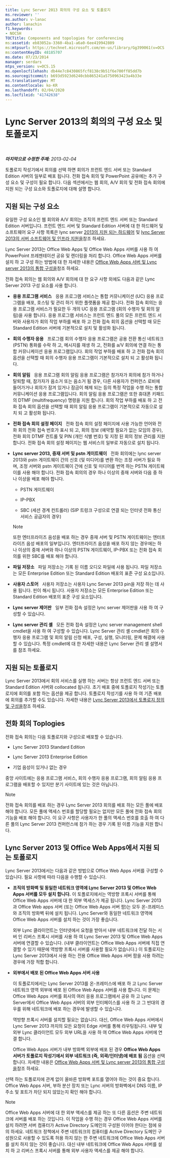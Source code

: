 ```yaml
---
title: Lync Server 2013 회의의 구성 요소 및 토폴로지
ms.reviewer: ''
ms.author: v-lanac
author: lanachin
f1.keywords:
- NOCSH
TOCTitle: Components and topologies for conferencing
ms:assetid: eb83052a-3360-4ba1-a6a0-6ee419942809
ms:mtpsurl: https://technet.microsoft.com/en-us/library/Gg399061(v=OCS.15)
ms:contentKeyID: 48185707
ms.date: 07/23/2014
manager: serdars
mtps_version: v=OCS.15
ms.openlocfilehash: db44e7c8430865fcf8138c9b51f6e700ff85dd7b
ms.sourcegitcommit: b693d5923d6240cbb865241a5750963423a4b33e
ms.translationtype: MT
ms.contentlocale: ko-KR
ms.lasthandoff: 02/04/2020
ms.locfileid: "41742638"
---
```

<div data-xmlns="http://www.w3.org/1999/xhtml">

<div class="topic" data-xmlns="http://www.w3.org/1999/xhtml" data-msxsl="urn:schemas-microsoft-com:xslt" data-cs="http://msdn.microsoft.com/en-us/">

<div data-asp="http://msdn2.microsoft.com/asp">

# <a name="components-and-topologies-for-conferencing-in-lync-server-2013"></a>Lync Server 2013의 회의의 구성 요소 및 토폴로지

</div>

<div id="mainSection">

<div id="mainBody">

<span> </span>

_**마지막으로 수정한 주제:** 2013-02-04_

토폴로지 작성기에서 회의를 선택 하면 회의가 프런트 엔드 서버 또는 Standard Edition 서버의 일부로 배포 됩니다. 전화 접속 회의 및 PowerPoint 공유에는 추가 구성 요소 및 구성이 필요 합니다. 다음 섹션에서는 웹 회의, A/V 회의 및 전화 접속 회의에 지원 되는 구성 요소와 토폴로지에 대해 설명 합니다.

<div>

## <a name="supported-components"></a>지원 되는 구성 요소

유일한 구성 요소인 웹 회의와 A/V 회의는 조직의 프런트 엔드 서버 또는 Standard Edition 서버입니다. 프런트 엔드 서버 및 Standard Edition 서버에 대 한 하드웨어 및 소프트웨어 요구 사항 목록은 lync server [2013의 지원 되는 하드웨어](lync-server-2013-supported-hardware.md) 및 [lync Server 2013의 서버 소프트웨어 및 인프라 지원을](lync-server-2013-server-software-and-infrastructure-support.md)참조 하세요.

Lync Server 2013는 Office Web Apps 및 Office Web Apps 서버를 사용 하 여 PowerPoint 프레젠테이션 공유 및 렌더링을 처리 합니다. Office Web Apps 서버를 설치 하 고 구성 하는 방법에 대 한 자세한 내용은 [Office Web Apps 서버 및 Lync server 2013의 통합 구성을](lync-server-2013-enabling-office-web-apps-server-and-lync-server-2013.md)참조 하세요.

전화 접속 회의는 웹 회의와 A/V 회의에 대 한 요구 사항 외에도 다음과 같은 Lync Server 2013 구성 요소를 사용 합니다.

  - **응용 프로그램 서비스**   응용 프로그램 서비스는 통합 커뮤니케이션 (UC) 응용 프로그램을 배포, 호스팅 및 관리 하기 위한 플랫폼을 제공 합니다. 전화 접속 회의는 응용 프로그램 서비스가 필요한 두 개의 UC 응용 프로그램 (회의 수행자 및 회의 알림)을 사용 합니다. 응용 프로그램 서비스는 프런트 엔드 풀의 모든 프런트 엔드 서버와 사용자가 회의 작업 부하를 배포 하 고 전화 접속 회의 옵션을 선택할 때 모든 Standard Edition 서버에 기본적으로 설치 및 활성화 됩니다.

  - **회의 수행자 응용**   프로그램 회의 수행자 응용 프로그램은 공용 전환 통신 네트워크 (PSTN) 통화를 수락 하 고, 메시지를 재생 하 고, 전화를 a/V 회의에 연결 하는 통합 커뮤니케이션 응용 프로그램입니다. 회의 작업 부하를 배포 하 고 전화 접속 회의 옵션을 선택할 때 회의 수행자 응용 프로그램이 기본적으로 설치 되 고 활성화 됩니다.

  - **회의 알림**   응용 프로그램 회의 알림 응용 프로그램은 참가자가 회의에 참가 하거나 탈퇴할 때, 참가자가 음소거 또는 음소거 됨 경우, 다른 사용자가 컨퍼런스 로비에 들어가거나 회의가 잠겨 있거나 잠금이 해제 되는 등의 특정 작업을 수행 하는 통합 커뮤니케이션 응용 프로그램입니다. 회의 알림 응용 프로그램은 또한 휴대폰 키패드의 DTMF (multifrequency) 명령을 지원 합니다. 회의 작업 부하를 배포 하 고 전화 접속 회의 옵션을 선택할 때 회의 알림 응용 프로그램이 기본적으로 자동으로 설치 되 고 활성화 됩니다.

  - **전화 접속 회의 설정 페이지**   전화 접속 회의 설정 페이지에 사용 가능한 언어와 전화 회의 전화 접속 번호가 표시 되 고, 회의 정보 (예약할 필요가 없는 모임의 경우), 전화 회의 DTMF 컨트롤 및 PIN (개인 식별 번호) 및 지정 된 회의 정보 관리를 지원 합니다. 전화 접속 회의 설정 페이지는 웹 서비스의 일부로 자동으로 설치 됩니다.

  - **Lync server 2013, 중재 서버 및 pstn 게이트웨이**   전화 회의에는 lync server 2013와 pstn 게이트웨이 간의 신호 (및 미디어)를 변환 하는 조정 서버가 필요 하며, 조정 서버와 pstn 게이트웨이 간에 신호 및 미디어를 번역 하는 PSTN 게이트웨이를 사용 해야 합니다. 전화 접속 회의의 경우 하나 이상의 중재 서버와 다음 중 하나 이상을 배포 해야 합니다.
    
      - PSTN 게이트웨이
    
      - IP-PBX
    
      - SBC (세션 경계 컨트롤러) (SIP 트렁크 구성으로 연결 되는 인터넷 전화 통신 서비스 공급자의 경우)
    
    <div>
    

    > [!NOTE]  
    > 또한 엔터프라이즈 음성을 배포 하는 경우 중재 서버 및 PSTN 게이트웨이는 엔터프라이즈 음성 배포의 일부입니다. 엔터프라이즈 음성을 배포 하지 않는 경우에는 하나 이상의 중재 서버와 하나 이상의 PSTN 게이트웨이, IP-PBX 또는 전화 접속 회의를 위한 SBC를 배포 해야 합니다.

    
    </div>

  - **파일 저장소**   파일 저장소는 기록 된 이름 오디오 파일에 사용 됩니다. 파일 저장소는 모든 Enterprise Edition 또는 Standard Edition 배포의 표준 구성 요소입니다.

  - **사용자 스토어**   사용자 저장소는 사용자 Lync Server 2013 pin을 저장 하는 데 사용 됩니다. 핀이 해시 됩니다. 사용자 저장소는 모든 Enterprise Edition 또는 Standard Edition 배포의 표준 구성 요소입니다.

  - **Lync server 제어판**   일부 전화 접속 설정은 lync server 제어판을 사용 하 여 구성할 수 있습니다.

  - **Lync server 관리 셸**   모든 전화 접속 설정은 Lync server management shell cmdlet을 사용 하 여 구성할 수 있습니다. Lync Server 관리 셸 cmdlet은 회의 수행자 응용 프로그램 및 회의 알림 신청 배포, 구성, 실행, 모니터링, 문제 해결에 사용할 수 있습니다. 특정 cmdlet에 대 한 자세한 내용은 Lync Server 관리 셸 설명서를 참조 하세요.

</div>

<div>

## <a name="supported-topologies"></a>지원 되는 토폴로지

Lync Server 2013에서 회의 서비스를 실행 하는 서버는 항상 프런트 엔드 서버 또는 Standard Edition 서버와 collocated 됩니다. 초기 배포 중에 토폴로지 작성기는 토폴로지에 회의를 포함 하는 옵션을 제공 합니다. 토폴로지 작성기를 사용 하 여 기존 배포에 회의를 추가할 수도 있습니다. 자세한 내용은 [Lync Server 2013에서 토폴로지 정의 및 구성을](lync-server-2013-defining-and-configuring-the-topology.md)참조 하세요.

<div>

## <a name="dial-in-conferencing-toplogies"></a>전화 회의 Toplogies

전화 접속 회의는 다음 토폴로지와 구성으로 배포할 수 있습니다.

  - Lync Server 2013 Standard Edition

  - Lync Server 2013 Enterprise Edition

  - 기업 음성이 있거나 없는 경우

중앙 사이트에는 응용 프로그램 서비스, 회의 수행자 응용 프로그램, 회의 알림 응용 프로그램을 배포할 수 있지만 분기 사이트에 있는 것은 아닙니다.

<div>


> [!NOTE]  
> 전화 접속 회의를 배포 하는 경우 Lync Server 2013 회의를 배포 하는 모든 풀에 배포 해야 합니다. 모든 풀에 액세스 번호를 할당할 필요는 없지만 모든 풀에 전화 접속 회의 기능을 배포 해야 합니다. 이 요구 사항은 사용자가 한 풀의 액세스 번호를 호출 하 여 다른 풀의 Lync Server 2013 컨퍼런스에 참가 하는 경우 기록 된 이름 기능을 지원 합니다.



</div>

</div>

<div>

## <a name="supported-topologies-for-lync-server-2013-and-office-web-apps"></a>Lync Server 2013 및 Office Web Apps에서 지원 되는 토폴로지

Lync Server 2013에서는 다음과 같은 방법으로 Office Web Apps 서버를 구성할 수 있습니다. 필요 사항에 따라 다음을 수행할 수 있습니다.

  - **조직의 방화벽 및 동일한 네트워크 영역에 Lync Server 2013 및 Office Web Apps 서버를 모두 설치 합니다.** 이 토폴로지에서는 역방향 프록시 서버를 통해 Office Web Apps 서버에 대 한 외부 액세스가 제공 됩니다. Lync Server 2013과 Office Web apps 서버 (또는 Office Web Apps 서버 팜)는 모두 온-프레미스와 조직의 방화벽 뒤에 설치 됩니다. Lync Server와 동일한 네트워크 영역에 Office Web Apps 서버를 설치 하는 것이 가장 좋습니다.
    
    외부 Lync 클라이언트는 인터넷에서 요청을 받아서 내부 네트워크에 전달 하는 서버 인 리버스 프록시 서버를 사용 하 여 Lync Server 2013 및 Office Web Apps 서버에 연결할 수 있습니다. (내부 클라이언트는 Office Web Apps 서버에 직접 연결할 수 있기 때문에 역방향 프록시 서버를 사용할 필요가 없습니다.) 이 토폴로지는 Lync Server 2013에서 사용 하는 전용 Office Web Apps 서버 팜을 사용 하려는 경우에 가장 적합 합니다.

  - **외부에서 배포 된 Office Web Apps 서버 사용**
    
    이 토폴로지에서는 Lync Server 2013를 온-프레미스에 배포 하 고 Lync Server 네트워크 영역 외부에 배포 된 Office Web Apps 서버를 사용 합니다. 이 문제는 Office Web Apps 서버를 회사의 여러 응용 프로그램에서 공유 하 고 Lync Server에서 Office Web Apps 서버의 외부 인터페이스를 사용 하 고 그 반대의 경우를 위해 네트워크에 배포 하는 경우에 발생할 수 있습니다.
    
    역방향 프록시 서버를 설치할 필요는 없습니다. 대신, Office Web Apps 서버에서 Lync Server 2013 까지의 모든 요청이 Edge 서버를 통해 라우팅됩니다. 내부 및 외부 Lync 클라이언트 모두 외부 URL을 사용 하 여 Office Web Apps 서버에 연결 합니다.
    
    Office Web Apps 서버가 내부 방화벽 외부에 배포 된 경우 **Office Web Apps 서버가 토폴로지 작성기에서 외부 네트워크 (즉, 외곽/인터넷)에 배포 됨** 옵션을 선택 합니다. 자세한 내용은 [Office Web Apps 서버 및 Lync server 2013의 통합 구성을](lync-server-2013-enabling-office-web-apps-server-and-lync-server-2013.md)참조 하세요.

선택 하는 토폴로지에 관계 없이 올바른 방화벽 포트를 열어야 하는 것이 중요 합니다. Office Web Apps 서버, 부하 분산 장치 또는 Lync 서버의 방화벽에서 DNS 이름, IP 주소 및 포트가 차단 되지 않았는지 확인 해야 합니다.

<div>


> [!NOTE]  
> Office Web Apps 서버에 대 한 외부 액세스를 제공 하는 또 다른 옵션은 주변 네트워크에 서버를 배포 하는 것입니다. 이 작업을 수행 하는 경우 Office Web Apps 서버를 설치 하려면 서버 컴퓨터가 Active Directory 도메인의 구성원 이어야 한다는 점에 유의 하세요. 네트워크 정책에서 주변 네트워크의 컴퓨터를 Active Directory 도메인 구성원으로 사용할 수 있도록 허용 하지 않는 한 주변 네트워크에 Office Web Apps 서버를 설치 하지 않는 것이 좋습니다. 대신 내부 네트워크에 Office Web Apps 서버를 설치 하 고 리버스 프록시 서버를 통해 외부 사용자 액세스를 제공 해야 합니다.



</div>

</div>

</div>

</div>

<span> </span>

</div>

</div>

</div>

